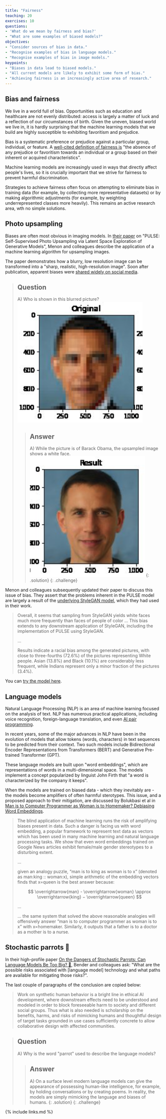 ```yaml
---
title: "Fairness"
teaching: 20
exercises: 10
questions:
- 'What do we mean by fairness and bias?'
- "What are some examples of biased models?"
objectives:
- "Consider sources of bias in data."
- "Recognise examples of bias in language models."
- "Recognise examples of bias in image models."
keypoints:
- "Biases in data lead to biased models."
- "All current models are likely to exhibit some form of bias."
- "Achieving fairness is an increasingly active area of research."
---
```


## Bias and fairness

<!--

See: https://www.nature.com/articles/s41746-021-00549-7 Box 2 on algorithmic bias.
-->

We live in a world full of bias. Opportunities such as education and healthcare are not evenly distributed: access is largely a matter of luck and a reflection of our circumstances of birth. Given the uneven, biased world we live in, it is hardly surprising that the machine learning models that we build are highly susceptible to exhibiting favoritism and prejudice.

Bias is a systematic preference or prejudice against a particular group, individual, or feature. A [well-cited definition of fairness is](https://arxiv.org/pdf/1908.09635.pdf) "the absence of any prejudice or favoritism towards an individual or a group based on their inherent or acquired characteristics". 

Machine learning models are increasingly used in ways that directly affect people's lives, so it is crucially important that we strive for fairness to prevent harmful discrimination. 

Strategies to achieve fairness often focus on attempting to eliminate bias in training data (for example, by collecting more representative datasets) or by making algorithmic adjustments (for example, by weighting underrepresented classes more heavily). This remains an active research area, wth no simple solutions. 

## Photo upsampling

Biases are often most obvious in imaging models. In [their paper](https://arxiv.org/pdf/2003.03808.pdf) on "PULSE: Self-Supervised Photo Upsampling via Latent Space Exploration of Generative Models", Menon and colleagues describe the application of a machine learning algorithm for upsampling images. 

The paper demonstrates how a blurry, low resolution image can be transformed into a "sharp, realistic, high-resolution image". Soon after publication, apparent biases were [shared widely on social media](https://twitter.com/Chicken3gg/status/1274314622447820801?s=20&t=_oORPJBJRaBW_J0zresFJQ).

> ## Question
> A) Who is shown in this blurred picture? ![Barack Obama by @Chicken3gg, Twitter](../fig/pulse_chicken3gg_original.png)
> 
> > ## Answer
> > A) While the picture is of Barack Obama, the upsampled image shows a white face. ![Barack Obama by @Chicken3gg, Twitter](../fig/pulse_chicken3gg_result.png)
> {: .solution}
{: .challenge}

Menon and colleagues subsequently updated their paper to discuss this issue of bias. They assert that the problems inherent in the PULSE model are largely a result of the [underlying StyleGAN model](https://arxiv.org/abs/1812.04948), which they had used in their work. 

> Overall, it seems that sampling from StyleGAN yields white faces much more frequently than faces of people of color ... This bias extends to any downstream application of StyleGAN, including the implementation of PULSE using StyleGAN.
> 
> ...
> 
> Results indicate a racial bias among the generated pictures, with close to three-fourths (72.6%) of the pictures representing White people. Asian (13.8%) and Black (10.1%) are considerably less frequent, while Indians represent only a minor fraction of the pictures (3.4%).

You can [try the model here](https://colab.research.google.com/github/tg-bomze/Face-Depixelizer/blob/master/Face_Depixelizer_Eng.ipynb#scrollTo=fU0aGtD4Nl4W).

## Language models

Natural Language Processing (NLP) is an area of machine learning focused on the analysis of text. NLP has numerous practical applications, including voice recognition, foreign-language translation, and even [AI pair programming](https://copilot.github.com/).

In recent years, some of the major advances in NLP have been in the evolution of models that allow tokens (words, characters) in text sequences to be predicted from their context. Two such models include Bidirectional Encoder Representations from Transformers (BERT) and Generative Pre-trained Transformer (GPT).

These language models are built upon "word embeddings", which are representations of words in a multi-dimensional space. The models implement a concept popularized by linguist John Firth that "a word is characterized by the company it keeps".

When the models are trained on biased data - which they inevitably are - the models become amplifiers of often harmful sterotypes. This issue, and a proposed approach to their mitigation, are discussed by Bolukbasi et al in [Man is to Computer Programmer as Woman is to Homemaker? Debiasing Word Embeddings](https://arxiv.org/pdf/1607.06520.pdf).

> The blind application of machine learning runs the risk of amplifying biases present in data. Such a danger is facing us with word embedding, a popular framework to represent text data as vectors which has been used in many machine learning and natural language processing tasks. We show that even word embeddings trained on Google News articles exhibit female/male gender stereotypes to a disturbing extent.
> 
> ...
> 
> given an analogy puzzle, “man is to king as woman is to x” (denoted as man:king :: woman:x), simple arithmetic of the embedding vectors finds that x=queen is the best answer because:
> 
> 
> $$
> \overrightarrow{man} - \overrightarrow{woman} \approx \overrightarrow{king} − \overrightarrow{queen}
> $$
> 
> 
> ...
> 
> ... the same system that solved the above reasonable analogies will offensively answer “man is to computer programmer as woman is to x” with x=homemaker. Similarly, it outputs that a father is to a doctor as a mother is to a nurse. 

## Stochastic parrots 🦜

In their high-profile paper [On the Dangers of Stochastic Parrots: Can Language Models Be Too Big? 🦜](https://dl.acm.org/doi/pdf/10.1145/3442188.3445922), Bender and colleagues ask: "What are the possible risks associated with \[language model\] technology and what paths are available for mitigating those risks?". 

The last couple of paragraphs of the conclusion are copied below:

> Work on synthetic human behavior is a bright line in ethical AI development, where downstream effects need to be understood and modeled in order to block foreseeable harm to society and different social groups. Thus what is also needed is scholarship on the benefits, harms, and risks of mimicking humans and thoughtful design of target tasks grounded in use cases sufficiently concrete to allow collaborative design with affected communities.

> ## Question
> A) Why is the word "parrot" used to describe the language models?
> 
> > ## Answer
> > A) On a surface level modern language models can give the appearance of possessing human-like intelligence, for example, by holding conversations or by creating poems. In reality, the models are simply mimicking the language and biases of humans.
> {: .solution}
{: .challenge}

<!--

# Biased labels

TODO:

Jury learning: https://arxiv.org/abs/2202.02950

-->


{% include links.md %}